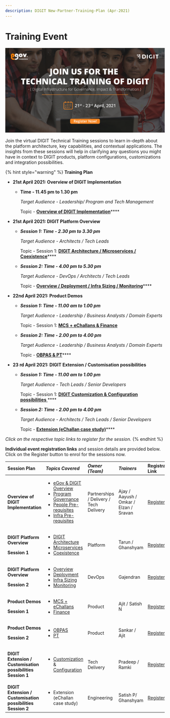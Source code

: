 ```yaml
---
description: DIGIT New-Partner-Training-Plan (Apr-2021)
---
```


# Training Event

![](.gitbook/assets/digit_banner_march-03.png)

Join the virtual DIGIT Technical Training sessions to learn in-depth about the platform architecture, key capabilities, and contextual applications. The insights from these sessions will help in clarifying any questions you might have in context to DIGIT products, platform configurations, customizations and integration possibilities. 

{% hint style="warning" %}
**Training Plan**  

* **21st April 2021: Overview of DIGIT Implementation** 
  * **Time - 11.45 pm to 1.30 pm**

    _Target Audience - Leadership/ Program and Tech Management_

    Topic - [**Overview of DIGIT Implementation**](https://us02web.zoom.us/webinar/register/WN_fLPBIfwlSIWLlgrjHR3uDg)\*\*\*\*
* **21st April 2021: DIGIT Platform Overview**  
  * _**Session 1: Time - 2.30 pm to 3.30 pm**_ 

    _Target Audience - Architects / Tech Leads_

    Topic - Session 1: [**DIGIT Architecture / Microservices / Coexistence**](https://us02web.zoom.us/webinar/register/WN_3vdqSW0_TGSmQbTWYExutA)\*\*\*\*

  * _**Session 2: Time - 4.00 pm to 5.30 pm**_ 

    _Target Audience - DevOps / Architects / Tech Leads_

    Topic - [**Overview / Deployment / Infra Sizing / Monitoring**](https://us02web.zoom.us/webinar/register/WN_Un8AaGLETgaB2oeRJkPvaQ)\*\*\*\*
* **22nd April 2021: Product Demos**  
  * _**Session 1: Time - 11.00 am to 1.00 pm**_ 

    _Target Audience - Leadership / Business Analysts / Domain Experts_

    Topic - Session 1: [**MCS + eChallans & Finance**](https://us02web.zoom.us/webinar/register/WN_tbT7LrNsSFG4GQ2xd02rQA) 

  * _**Session 2: Time - 2.00 pm to 4.00 pm**_ 

    _Target Audience - Leadership / Business Analysts / Domain Experts_

    Topic - [**OBPAS & PT**](https://us02web.zoom.us/webinar/register/WN_TS-kdS8wT8Cm0v6f4OYgmw)\*\*\*\*
* **23 rd April 2021: DIGIT Extension / Customisation possibilities**  
  * _**Session 1: Time - 11.00 am to 1.00 pm**_ 

    _Target Audience - Tech Leads / Senior Developers_

    Topic - Session 1: [**DIGIT Customization & Configuration possibilities** ](https://us02web.zoom.us/webinar/register/WN_zC211mGWQVq082P1CLynyg)\*\*\*\*

  * _**Session 2: Time - 2.00 pm to 4.00 pm**_ 

    _Target Audience - Architects / Tech Leads / Senior Developers_

    Topic - [**Extension \(eChallan case study\)**](https://us02web.zoom.us/webinar/register/WN_rCkfVXd_Q5uxDEerJi6YXA)\*\*\*\*

_Click on the respective topic links to register for the session._
{% endhint %}

**Individual event registration links** and session details are provided below. Click on the Register button to enrol for the sessions now.

<table>
  <thead>
    <tr>
      <th style="text-align:left">Session Plan</th>
      <th style="text-align:left"><em><b>Topics Covered</b></em>
      </th>
      <th style="text-align:left"><em><b>Owner (Team)</b></em>
      </th>
      <th style="text-align:left"><em><b>Trainers</b></em>
      </th>
      <th style="text-align:left">Registration Link</th>
    </tr>
  </thead>
  <tbody>
    <tr>
      <td style="text-align:left"><b>Overview of DIGIT Implementation</b>
      </td>
      <td style="text-align:left">
        <p></p>
        <ul>
          <li><a href="./">eGov &amp; DIGIT Overview </a>
          </li>
          <li><a href="./">Program Governance </a>
          </li>
          <li><a href="devops/setup-digit/tech-enablement-training-essential-skills-and-pre-requisites.md">People Pre-requisites</a> 
          </li>
          <li><a href="devops/setup-digit/cluster-requirements.md">Infra Pre-requisites </a>
          </li>
        </ul>
      </td>
      <td style="text-align:left">Partnerships / Delivery / Tech Delivery</td>
      <td style="text-align:left">Ajay / Aayush / Omkar / Elzan / Sravan</td>
      <td style="text-align:left"><a href="https://us02web.zoom.us/webinar/register/WN_fLPBIfwlSIWLlgrjHR3uDg">Register</a>
      </td>
    </tr>
    <tr>
      <td style="text-align:left">
        <p><b>DIGIT Platform Overview</b>
        </p>
        <p><b>Session 1 </b>
        </p>
      </td>
      <td style="text-align:left">
        <p></p>
        <ul>
          <li><a href="architecture.md">DIGIT Architecture</a>
          </li>
          <li><a href="architecture.md">Microservices</a>
          </li>
          <li><a href="devops/understanding-erp-stack/erp-coexistence-architecture.md">Coexistence</a>
          </li>
        </ul>
      </td>
      <td style="text-align:left">Platform</td>
      <td style="text-align:left">Tarun / Ghanshyam</td>
      <td style="text-align:left"><a href="https://us02web.zoom.us/webinar/register/WN_3vdqSW0_TGSmQbTWYExutA">Register</a>
      </td>
    </tr>
    <tr>
      <td style="text-align:left">
        <p><b>DIGIT Platform Overview</b>
        </p>
        <p><b>Session 2</b>
        </p>
      </td>
      <td style="text-align:left">
        <p></p>
        <ul>
          <li><a href="configure-digit/setting-up-digit/">Overview</a>
          </li>
          <li><a href="devops/digit-deployment-on-aws/deployment-architecture.md">Deployment</a>
          </li>
          <li><a href="devops/setup-digit/estimating-infra.md">Infra Sizing</a>
          </li>
          <li><a href="https://devops.digit.org/digit-devops/14.-observability">Monitoring</a>
          </li>
        </ul>
      </td>
      <td style="text-align:left">DevOps</td>
      <td style="text-align:left">Gajendran</td>
      <td style="text-align:left"><a href="https://us02web.zoom.us/webinar/register/WN_Un8AaGLETgaB2oeRJkPvaQ">Register</a>
      </td>
    </tr>
    <tr>
      <td style="text-align:left">
        <p><b>Product Demos</b>
        </p>
        <p><b>Session 1</b>
        </p>
      </td>
      <td style="text-align:left">
        <p></p>
        <ul>
          <li><a href="modules/mcollect-mcs/">MCS + eChallans</a>
          </li>
          <li><a href="modules/finance/finance-user-manual/">Finance</a>
          </li>
        </ul>
      </td>
      <td style="text-align:left">Product</td>
      <td style="text-align:left">Ajit / Satish N</td>
      <td style="text-align:left"><a href="https://us02web.zoom.us/webinar/register/WN_tbT7LrNsSFG4GQ2xd02rQA">Register</a>
      </td>
    </tr>
    <tr>
      <td style="text-align:left">
        <p><b>Product Demos</b>
        </p>
        <p><b>Session 2</b>
        </p>
      </td>
      <td style="text-align:left">
        <p></p>
        <ul>
          <li><a href="modules/online-building-plan-approval-system-obpas/">OBPAS</a>
          </li>
          <li><a href="modules/property-tax/pt-user-manual/">PT</a>
          </li>
        </ul>
      </td>
      <td style="text-align:left">Product</td>
      <td style="text-align:left">Sankar / Ajit</td>
      <td style="text-align:left"><a href="https://us02web.zoom.us/webinar/register/WN_TS-kdS8wT8Cm0v6f4OYgmw">Register</a>
      </td>
    </tr>
    <tr>
      <td style="text-align:left">
        <p></p>
        <p><b>DIGIT Extension / Customisation possibilities Session 1</b>
        </p>
      </td>
      <td style="text-align:left">
        <p></p>
        <ul>
          <li><a href="customizing-digit/">Customization</a> &amp; <a href="configure-digit/">Configuration</a>
          </li>
        </ul>
      </td>
      <td style="text-align:left">Tech Delivery</td>
      <td style="text-align:left">Pradeep / Ramki</td>
      <td style="text-align:left"><a href="https://us02web.zoom.us/webinar/register/WN_zC211mGWQVq082P1CLynyg">Register</a>
      </td>
    </tr>
    <tr>
      <td style="text-align:left"><b>DIGIT Extension / Customisation possibilities Session 2</b>
      </td>
      <td style="text-align:left">
        <ul>
          <li>Extension (eChallan case study)</li>
        </ul>
      </td>
      <td style="text-align:left">Engineering</td>
      <td style="text-align:left">Satish P/ Ghanshyam</td>
      <td style="text-align:left"><a href="https://us02web.zoom.us/webinar/register/WN_rCkfVXd_Q5uxDEerJi6YXA">Register</a>
      </td>
    </tr>
  </tbody>
</table>

